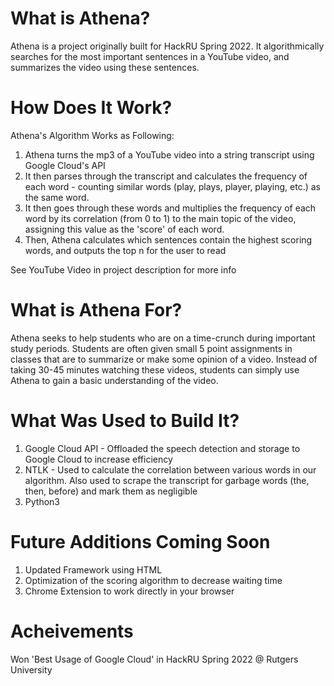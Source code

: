 # What is Athena?
Athena is a project originally built for HackRU Spring 2022. It algorithmically searches for the most important sentences in a YouTube video, and summarizes the video using these sentences.

# How Does It Work?
Athena's Algorithm Works as Following:

1. Athena turns the mp3 of a YouTube video into a string transcript using Google Cloud's API
2. It then parses through the transcript and calculates the frequency of each word - counting similar words (play, plays, player, playing, etc.) as the same word.
3. It then goes through these words and multiplies the frequency of each word by its correlation (from 0 to 1) to the main topic of the video, assigning this value as the 'score' of each word.
4. Then, Athena calculates which sentences contain the highest scoring words, and outputs the top n for the user to read

See YouTube Video in project description for more info

# What is Athena For?

Athena seeks to help students who are on a time-crunch during important study periods. Students are often given small 5 point assignments in classes that are to summarize or make some opinion of a video. Instead of taking 30-45 minutes watching these videos, students can simply use Athena to gain a basic understanding of the video.

# What Was Used to Build It?

1. Google Cloud API - Offloaded the speech detection and storage to Google Cloud to increase efficiency
2. NTLK - Used to calculate the correlation between various words in our algorithm. Also used to scrape the transcript for garbage words (the, then, before) and mark them as negligible
3. Python3

# Future Additions Coming Soon

1. Updated Framework using HTML
2. Optimization of the scoring algorithm to decrease waiting time
3. Chrome Extension to work directly in your browser

# Acheivements

Won 'Best Usage of Google Cloud' in HackRU Spring 2022 @ Rutgers University
